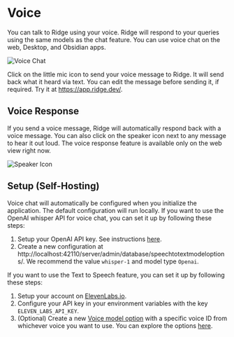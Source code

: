 # Voice

You can talk to Ridge using your voice. Ridge will respond to your queries using the same models as the chat feature. You can use voice chat on the web, Desktop, and Obsidian apps.

![Voice Chat](https://assets.ridge.dev/speech_to_text_demo.gif)

Click on the little mic icon to send your voice message to Ridge. It will send back what it heard via text. You can edit the message before sending it, if required. Try it at https://app.ridge.dev/.

## Voice Response

If you send a voice message, Ridge will automatically respond back with a voice message.
You can also click on the speaker icon next to any message to hear it out loud. The voice response feature is available only on the web view right now.

![Speaker Icon](/img/text_to_speech.png)

## Setup (Self-Hosting)

Voice chat will automatically be configured when you initialize the application. The default configuration will run locally. If you want to use the OpenAI whisper API for voice chat, you can set it up by following these steps:

1. Setup your OpenAI API key. See instructions [here](/get-started/setup#add-chat-models).
2. Create a new configuration at http://localhost:42110/server/admin/database/speechtotextmodeloptions/. We recommend the value `whisper-1` and model type `Openai`.

If you want to use the Text to Speech feature, you can set it up by following these steps:

1. Setup your account on [ElevenLabs.io](https://elevenlabs.io/).
2. Configure your API key in your environment variables with the key `ELEVEN_LABS_API_KEY`.
3. (Optional) Create a new [Voice model option](http://localhost:42110/server/admin/database/voicemodeloption/) with a specific voice ID from whichever voice you want to use. You can explore the options [here](https://elevenlabs.io/app/voice-library).

